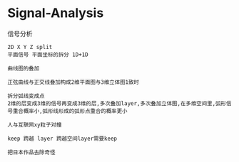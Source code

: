# Signal-Analysis
信号分析
    
    2D X Y Z split
    平面信号 平面坐标的拆分 1D+1D
    
    曲线图的叠加
    
    正弦曲线与正交线叠加构成2维平面图与3维立体图1致时
    
    拆分弧线变成点
    2维的层变成3维的信号再变成3维的层,多次叠加layer,多次叠加立体图,在多维空间里,弧形信号重合概率小,弧形线形成的弧形点重合的概率更小
    
    人与互联网xy粒子对撞
    
    keep 跨越 layer 跨越空间layer需要keep
    
    把日本作品去除奇怪
    
    
    
    
    
    
    
    
    
    
    
    
    
